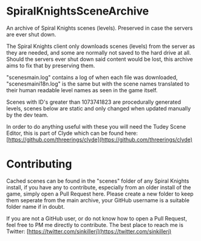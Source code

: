 # SpiralKnightsSceneArchive
An archive of Spiral Knights scenes (levels). Preserved in case the servers are ever shut down.


The Spiral Knights client only downloads scenes (levels) from the server as they are needed, and some are normally not saved to the hard drive at all. Should the servers ever shut down said content would be lost, this archive aims to fix that by preserving them.


"scenesmain.log" contains a log of when each file was downloaded, "scenesmaini18n.log" is the same but with the scene names translated to their human readable level names as seen in the game itself.


Scenes with ID's greater than 1073741823 are procedurally generated levels, scenes below are static and only changed when updated manually by the dev team.


In order to do anything useful with these you will need the Tudey Scene Editor, this is part of Clyde which can be found here: [https://github.com/threerings/clyde](https://github.com/threerings/clyde)


# Contributing
Cached scenes can be found in the "scenes" folder of any Spiral Knights install, if you have any to contribute, especially from an older install of the game, simply open a Pull Request here. Please create a new folder to keep them seperate from the main archive, your GitHub username is a suitable folder name if in doubt.


If you are not a GitHub user, or do not know how to open a Pull Request, feel free to PM me directly to contribute. The best place to reach me is Twitter: [https://twitter.com/sinkillerj](https://twitter.com/sinkillerj)
